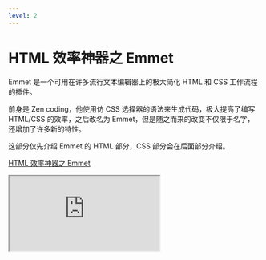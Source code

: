 ```yaml
---
level: 2
---
```


# HTML 效率神器之 Emmet

Emmet 是一个可用在许多流行文本编辑器上的极大简化 HTML 和 CSS 工作流程的插件。

前身是 Zen coding，他使用仿 CSS 选择器的语法来生成代码，极大提高了编写 HTML/CSS 的效率，之后改名为 Emmet，但是随之而来的改变不仅限于名字，还增加了许多新的特性。

这部分仅先介绍 Emmet 的 HTML 部分，CSS 部分会在后面部分介绍。

[HTML 效率神器之 Emmet](<assets/files/HTML 事半功倍之 Emmet.pdf>)

<iframe src="https://stackblitz.com/edit/web-platform-v6npb2?ctl=1&embed=1&file=index.html&hideNavigation=1&view=editor" class="w-full h-64"></iframe>